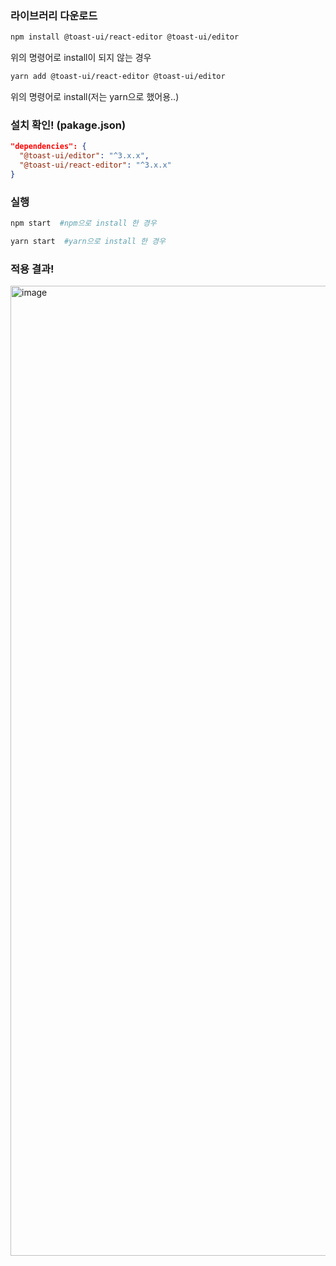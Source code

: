 ### 라이브러리 다운로드
```bash
npm install @toast-ui/react-editor @toast-ui/editor
```
위의 명령어로 install이 되지 않는 경우
```bash
yarn add @toast-ui/react-editor @toast-ui/editor
```
위의 명령어로 install(저는 yarn으로 했어용..)

### 설치 확인! (pakage.json)
```json
"dependencies": {
  "@toast-ui/editor": "^3.x.x",
  "@toast-ui/react-editor": "^3.x.x"
}
```

### 실행
```bash
npm start  #npm으로 install 한 경우
```
```bash
yarn start  #yarn으로 install 한 경우
```

### 적용 결과!
<img width="1552" alt="image" src="https://github.com/user-attachments/assets/a1009ce0-33d4-423b-ada9-42d3e35e96f4" />
